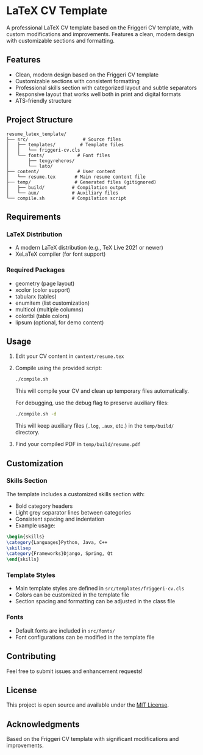 # LaTeX CV Template

A professional LaTeX CV template based on the Friggeri CV template, with custom modifications and improvements. Features a clean, modern design with customizable sections and formatting.

## Features

- Clean, modern design based on the Friggeri CV template
- Customizable sections with consistent formatting
- Professional skills section with categorized layout and subtle separators
- Responsive layout that works well both in print and digital formats
- ATS-friendly structure

## Project Structure

```
resume_latex_template/
├── src/                    # Source files
│   ├── templates/         # Template files
│   │   └── friggeri-cv.cls
│   └── fonts/            # Font files
│       ├── texgyreheros/
│       └── lato/
├── content/              # User content
│   └── resume.tex       # Main resume content file
├── temp/                # Generated files (gitignored)
│   ├── build/          # Compilation output
│   └── aux/            # Auxiliary files
└── compile.sh          # Compilation script
```

## Requirements

### LaTeX Distribution
- A modern LaTeX distribution (e.g., TeX Live 2021 or newer)
- XeLaTeX compiler (for font support)

### Required Packages
- geometry (page layout)
- xcolor (color support)
- tabularx (tables)
- enumitem (list customization)
- multicol (multiple columns)
- colortbl (table colors)
- lipsum (optional, for demo content)

## Usage

1. Edit your CV content in `content/resume.tex`
2. Compile using the provided script:
   ```bash
   ./compile.sh
   ```
   This will compile your CV and clean up temporary files automatically.

   For debugging, use the debug flag to preserve auxiliary files:
   ```bash
   ./compile.sh -d
   ```
   This will keep auxiliary files (`.log`, `.aux`, etc.) in the `temp/build/` directory.

3. Find your compiled PDF in `temp/build/resume.pdf`

## Customization

### Skills Section
The template includes a customized skills section with:
- Bold category headers
- Light grey separator lines between categories
- Consistent spacing and indentation
- Example usage:
```latex
\begin{skills}
\category{Languages}Python, Java, C++
\skillsep
\category{Frameworks}Django, Spring, Qt
\end{skills}
```

### Template Styles
- Main template styles are defined in `src/templates/friggeri-cv.cls`
- Colors can be customized in the template file
- Section spacing and formatting can be adjusted in the class file

### Fonts
- Default fonts are included in `src/fonts/`
- Font configurations can be modified in the template file

## Contributing

Feel free to submit issues and enhancement requests!

## License

This project is open source and available under the [MIT License](LICENSE).

## Acknowledgments

Based on the Friggeri CV template with significant modifications and improvements. 